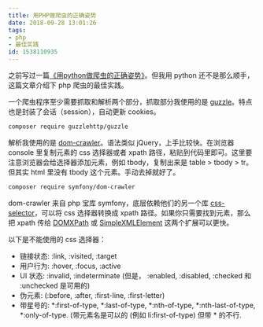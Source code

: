 ```yaml
---
title: 用PHP做爬虫的正确姿势
date: 2018-09-28 13:01:26
tags:
- php
- 最佳实践
id: 1538110935
---
```

之前写过一篇[《用python做爬虫的正确姿势》](/posts/1529320519)。但我用 python 还不是那么顺手，这篇文章介绍下 php 爬虫的最佳实践。

一个爬虫程序至少需要抓取和解析两个部分，抓取部分我使用的是 [guzzle](https://github.com/guzzle/guzzle)。特点也是封装了会话（session），自动更新 cookies。

```sh
composer require guzzlehttp/guzzle
```

解析我使用的是 [dom-crawler](https://github.com/symfony/dom-crawler)。语法类似 jQuery，上手比较快。在浏览器 console 里复制元素的 css 选择器或者 xpath 路径，粘贴到代码里即可。这里要注意浏览器会给选择器添加元素，例如 tbody，复制出来是 table > tbody > tr。但其实 html 里没有 tbody 这个元素。手动去掉就好了。

```sh
composer require symfony/dom-crawler
```

dom-crawler 来自 php 宝库 symfony，底层依赖他们的另一个库 [css-selector](https://github.com/symfony/css-selector)，可以将 css 选择器转换成 xpath 路径。如果你只需要找到元素，那么把 xpath 传给 [DOMXPath](https://secure.php.net/manual/en/class.domxpath.php) 或 [SimpleXMLElement](https://secure.php.net/manual/en/class.simplexmlelement.php) 这两个扩展可以更快。

以下是不能使用的 css 选择器：
- 链接状态: :link, :visited, :target
- 用户行为: :hover, :focus, :active
- UI 状态: :invalid, :indeterminate (但是， :enabled, :disabled, :checked 和 :unchecked 是可用的)
- 伪元素: (:before, :after, :first-line, :first-letter)
- 带星号的: \*:first-of-type, \*:last-of-type, \*:nth-of-type, \*:nth-last-of-type, \*:only-of-type. (带元素名是可以的 (例如 li:first-of-type) 但带 \* 的不行.